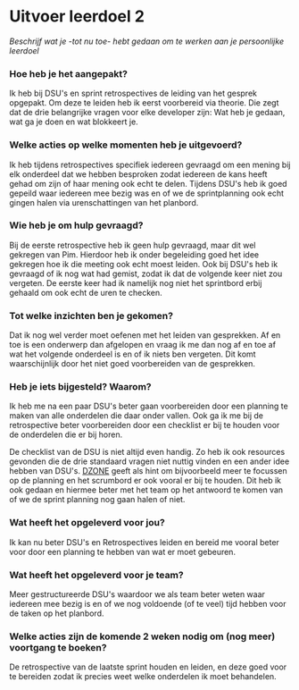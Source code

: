 # Uitvoer leerdoel 2

_Beschrijf wat je -tot nu toe- hebt gedaan om te werken aan je persoonlijke leerdoel_

### Hoe heb je het aangepakt?

Ik heb bij DSU's en sprint retrospectives de leiding van het gesprek opgepakt. Om deze te leiden heb ik eerst voorbereid via theorie. Die zegt dat de drie belangrijke vragen voor elke developer zijn: Wat heb je gedaan, wat ga je doen en wat blokkeert je.

### Welke acties op welke momenten heb je uitgevoerd? 

Ik heb tijdens retrospectives specifiek iedereen gevraagd om een mening bij elk onderdeel dat we hebben besproken zodat iedereen de kans heeft gehad om zijn of haar mening ook echt te delen. Tijdens DSU's heb ik goed gepeild waar iedereen mee bezig was en of we de sprintplanning ook echt gingen halen via urenschattingen van het planbord.

### Wie heb je om hulp gevraagd?

Bij de eerste retrospective heb ik geen hulp gevraagd, maar dit wel gekregen van Pim. Hierdoor heb ik onder begeleiding goed het idee gekregen hoe ik die meeting ook echt moest leiden. Ook bij DSU's heb ik gevraagd of ik nog wat had gemist, zodat ik dat de volgende keer niet zou vergeten. De eerste keer had ik namelijk nog niet het sprintbord erbij gehaald om ook echt de uren te checken.

### Tot welke inzichten ben je gekomen?

Dat ik nog wel verder moet oefenen met het leiden van gesprekken. Af en toe is een onderwerp dan afgelopen en vraag ik me dan nog af en toe af wat het volgende onderdeel is en of ik niets ben vergeten. Dit komt waarschijnlijk door het niet goed voorbereiden van de gesprekken.

### Heb je iets bijgesteld? Waarom?

Ik heb me na een paar DSU's beter gaan voorbereiden door een planning te maken van alle onderdelen die daar onder vallen. Ook ga ik me bij de retrospective beter voorbereiden door een checklist er bij te houden voor de onderdelen die er bij horen.

De checklist van de DSU is niet altijd even handig. Zo heb ik ook resources gevonden die de drie standaard vragen niet nuttig vinden en een ander idee hebben van DSU's. [DZONE](https://dzone.com/articles/optimizing-dsus-for-scrum-teams-following-scaled-a) geeft als hint om bijvoorbeeld meer te focussen op de planning en het scrumbord er ook vooral er bij te houden. Dit heb ik ook gedaan en hiermee beter met het team op het antwoord te komen van of we de sprint planning nog gaan halen of niet.

### Wat heeft het opgeleverd voor jou?

Ik kan nu beter DSU's en Retrospectives leiden en bereid me vooral beter voor door een planning te hebben van wat er moet gebeuren.

### Wat heeft het opgeleverd voor je team?

Meer gestructureerde DSU's waardoor we als team beter weten waar iedereen mee bezig is en of we nog voldoende (of te veel) tijd hebben voor de taken op het planbord.

### Welke acties zijn de komende 2 weken nodig om (nog meer) voortgang te boeken?

De retrospective van de laatste sprint houden en leiden, en deze goed voor te bereiden zodat ik precies weet welke onderdelen ik moet behandelen.